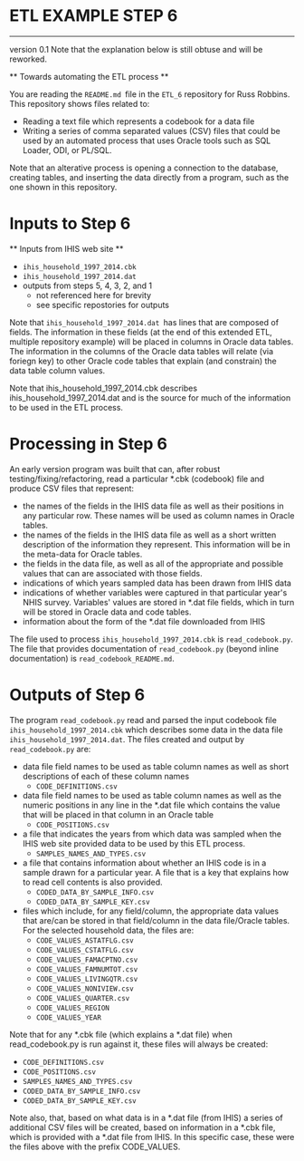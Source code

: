 # ETL EXAMPLE STEP 6
---

version 0.1 
Note that the explanation below is still obtuse and will be reworked.

** Towards automating the ETL process **

You are reading the `README.md `file in the `ETL_6` repository for Russ Robbins. This repository shows files related to:

- Reading a text file which represents a codebook for a data file
- Writing a series of comma separated values (CSV) files that could be used by an automated process that uses Oracle tools such as SQL Loader, ODI, or PL/SQL.

Note that an alterative process is opening a connection to the database, creating tables, and inserting the data directly from a program, such as the one shown in this repository.

# Inputs to Step 6

** Inputs from IHIS web site **

 - `ihis_household_1997_2014.cbk`
 - `ihis_household_1997_2014.dat`
 - outputs from steps 5, 4, 3, 2, and 1
   - not referenced here for brevity
   - see specific repostories for outputs

Note that `ihis_household_1997_2014.dat `has lines that are composed of fields. The information in these fields (at the end of this extended ETL, multiple repository example) will be placed in columns in Oracle data tables. The information in the columns of the Oracle data tables will relate (via foriegn key) to other Oracle code tables that explain (and constrain) the data table column values.

Note that ihis_household_1997_2014.cbk describes ihis_household_1997_2014.dat and is the source for much of the information to be used in the ETL process.

# Processing in Step 6

 An early version program was built that can, after robust testing/fixing/refactoring, read a particular *.cbk (codebook) file and produce CSV files that represent:

- the names of the fields in the IHIS data file as well as their positions in any particular row. These names will be used as column names in Oracle tables.
- the names of the fields in the IHIS data file as well as a short written description of the information they represent. This information will be in the meta-data for Oracle tables.
- the fields in the data file, as well as all of the appropriate and possible values that can are associated with those fields.
- indications of which years sampled data has been drawn from IHIS data
- indications of whether variables were captured in that particular year's NHIS survey. Variables' values are stored in *.dat file fields, which in turn will be stored in Oracle data and code tables.
- information about the form of the *.dat file downloaded from IHIS

The file used to process `ihis_household_1997_2014.cbk` is `read_codebook.py`. The file that provides documentation of `read_codebook.py` (beyond inline documentation) is `read_codebook_README.md`.
	

# Outputs of Step 6

The program `read_codebook.py` read and parsed the input codebook file `ihis_household_1997_2014.cbk` which describes some data in the data file `ihis_household_1997_2014.dat`. The files created and output by `read_codebook.py` are:

- data file field names to be used as table column names as well as short descriptions of each of these column names
	- `CODE_DEFINITIONS.csv`
- data file field names to be used as table column names as well as the numeric positions in any line in the *.dat file which contains the value that will be placed in that column in an Oracle table
	- `CODE_POSITIONS.csv`
- a file that indicates the years from which data was sampled when the IHIS web site provided data to be used by this ETL process.
	- `SAMPLES_NAMES_AND_TYPES.csv`
- a file that contains information about whether an IHIS code is in a sample drawn for a particular year. A file that is a key that explains how to read cell contents is also provided.
	- `CODED_DATA_BY_SAMPLE_INFO.csv`
	- `CODED_DATA_BY_SAMPLE_KEY.csv`
- files which include, for any field/column, the appropriate data values that are/can be stored in that field/column in the data file/Oracle tables. For the selected household data, the files are:
	- `CODE_VALUES_ASTATFLG.csv`
	- `CODE_VALUES_CSTATFLG.csv`
	- `CODE_VALUES_FAMACPTNO.csv`
	- `CODE_VALUES_FAMNUMTOT.csv`
	- `CODE_VALUES_LIVINGQTR.csv`
	- `CODE_VALUES_NONIVIEW.csv`
	- `CODE_VALUES_QUARTER.csv`
	- `CODE_VALUES_REGION`
	- `CODE_VALUES_YEAR`

Note that for any *.cbk file (which explains a *.dat file) when read_codebook.py is run against it, these files will always be created:

 - `CODE_DEFINITIONS.csv`
 - `CODE_POSITIONS.csv`
 - `SAMPLES_NAMES_AND_TYPES.csv`
 - `CODED_DATA_BY_SAMPLE_INFO.csv`
 - `CODED_DATA_BY_SAMPLE_KEY.csv`

Note also, that, based on what data is in a *.dat file (from IHIS) a series of additional CSV files will be created, based on information in a *.cbk file, which is provided with a *.dat file from IHIS. In this specific case, these were the files above with the prefix CODE_VALUES.


